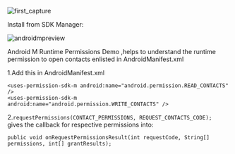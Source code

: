![first_capture](https://cloud.githubusercontent.com/assets/10304040/7883031/ee96f3f0-0630-11e5-8b77-44b696bea53a.png)

Install from SDK Manager:

![androidmpreview](https://cloud.githubusercontent.com/assets/10304040/7883137/c07486e4-0631-11e5-9865-7d9d64046365.png)


Android M Runtime Permissions Demo ,helps to understand the runtime permission to open contacts enlisted in AndroidManifest.xml

1.Add this in AndroidManifest.xml
  
 ```
 <uses-permission-sdk-m android:name="android.permission.READ_CONTACTS" />
 <uses-permission-sdk-m android:name="android.permission.WRITE_CONTACTS" />
 ```

2.```requestPermissions(CONTACT_PERMISSIONS, REQUEST_CONTACTS_CODE); ```
	gives the callback for respective permissions into:
  
  ```public void onRequestPermissionsResult(int requestCode, String[] permissions, int[] grantResults);```
